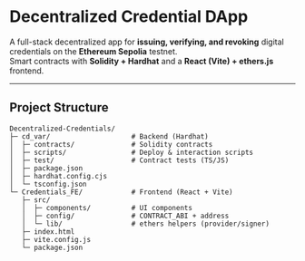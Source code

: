 #  Decentralized Credential DApp

A full-stack decentralized app for **issuing, verifying, and revoking** digital credentials on the **Ethereum Sepolia** testnet.  
Smart contracts with **Solidity + Hardhat** and a **React (Vite) + ethers.js** frontend.

---

##  Project Structure

```text
Decentralized-Credentials/
├─ cd_var/                    # Backend (Hardhat)
│  ├─ contracts/              # Solidity contracts
│  ├─ scripts/                # Deploy & interaction scripts
│  ├─ test/                   # Contract tests (TS/JS)
│  ├─ package.json
│  ├─ hardhat.config.cjs
│  └─ tsconfig.json
└─ Credentials_FE/            # Frontend (React + Vite)
   ├─ src/
   │  ├─ components/          # UI components
   │  ├─ config/              # CONTRACT_ABI + address
   │  └─ lib/                 # ethers helpers (provider/signer)
   ├─ index.html
   ├─ vite.config.js
   └─ package.json
